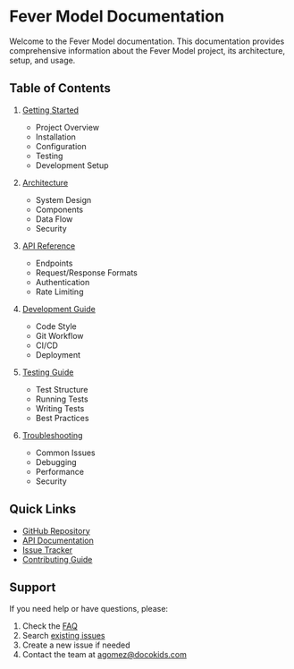 # Fever Model Documentation

Welcome to the Fever Model documentation. This documentation provides comprehensive information about the Fever Model project, its architecture, setup, and usage.

## Table of Contents

1. [Getting Started](getting-started.md)
   - Project Overview
   - Installation
   - Configuration
   - Testing
   - Development Setup

2. [Architecture](architecture.md)
   - System Design
   - Components
   - Data Flow
   - Security

3. [API Reference](api-reference.md)
   - Endpoints
   - Request/Response Formats
   - Authentication
   - Rate Limiting

4. [Development Guide](development.md)
   - Code Style
   - Git Workflow
   - CI/CD
   - Deployment

5. [Testing Guide](testing.md)
   - Test Structure
   - Running Tests
   - Writing Tests
   - Best Practices

6. [Troubleshooting](troubleshooting.md)
   - Common Issues
   - Debugging
   - Performance
   - Security

## Quick Links

- [GitHub Repository](URL_REPO)
- [API Documentation](URL_API_DOCS)
- [Issue Tracker](URL_ISSUES)
- [Contributing Guide](CONTRIBUTING.md)

## Support

If you need help or have questions, please:
1. Check the [FAQ](faq.md)
2. Search [existing issues](URL_ISSUES)
3. Create a new issue if needed
4. Contact the team at agomez@docokids.com 